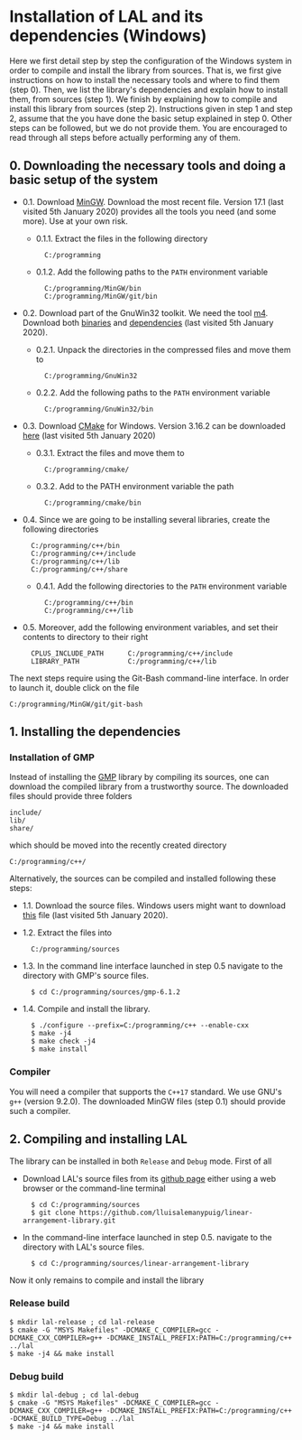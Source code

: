 # Installation of LAL and its dependencies (Windows)

Here we first detail step by step the configuration of the Windows system in order to compile and install the library from sources. That is, we first give instructions on how to install the necessary tools and where to find them (step 0). Then, we list the library's dependencies and explain how to install them, from sources (step 1). We finish by explaining how to compile and install this library from sources (step 2). Instructions given in step 1 and step 2, assume that the you have done the basic setup explained in step 0. Other steps can be followed, but we do not provide them. You are encouraged to read through all steps before actually performing any of them.

## 0. Downloading the necessary tools and doing a basic setup of the system

- 0.1. Download [MinGW](https://nuwen.net/mingw.html). Download the most recent file. Version 17.1 (last visited 5th January 2020) provides all the tools you need (and some more). Use at your own risk.

	* 0.1.1. Extract the files in the following directory

			C:/programming

	* 0.1.2. Add the following paths to the `PATH` environment variable

			C:/programming/MinGW/bin
			C:/programming/MinGW/git/bin

- 0.2. Download part of the GnuWin32 toolkit. We need the tool [m4](https://www.gnu.org/software/m4/). Download both [binaries](https://sourceforge.net/projects/gnuwin32/files/m4/1.4.14-1/m4-1.4.14-1-bin.zip/download) and [dependencies](https://sourceforge.net/projects/gnuwin32/files/m4/1.4.14-1/m4-1.4.14-1-dep.zip/download) (last visited 5th January 2020).

	* 0.2.1. Unpack the directories in the compressed files and move them to

			C:/programming/GnuWin32

	* 0.2.2. Add the following paths to the `PATH` environment variable
	
			C:/programming/GnuWin32/bin

- 0.3. Download [CMake](https://cmake.org/) for Windows. Version 3.16.2 can be downloaded [here](https://github.com/Kitware/CMake/releases/download/v3.16.2/cmake-3.16.2-win64-x64.zip) (last visited 5th January 2020)

	* 0.3.1. Extract the files and move them to

			C:/programming/cmake/

	* 0.3.2. Add to the PATH environment variable the path

			C:/programming/cmake/bin

- 0.4. Since we are going to be installing several libraries, create the following directories

		C:/programming/c++/bin
		C:/programming/c++/include
		C:/programming/c++/lib
		C:/programming/c++/share
	
	* 0.4.1. Add the following directories to the `PATH` environment variable
	
			C:/programming/c++/bin
			C:/programming/c++/lib

- 0.5. Moreover, add the following environment variables, and set their contents to directory to their right

		CPLUS_INCLUDE_PATH      C:/programming/c++/include
		LIBRARY_PATH            C:/programming/c++/lib

The next steps require using the Git-Bash command-line interface. In order to launch it, double click on the file

	C:/programming/MinGW/git/git-bash

## 1. Installing the dependencies

### Installation of GMP

Instead of installing the [GMP](https://gmplib.org/) library by compiling its sources, one can download the compiled library from a trustworthy source. The downloaded files should provide three folders
	
	include/
	lib/
	share/

which should be moved into the recently created directory

	C:/programming/c++/

Alternatively, the sources can be compiled and installed following these steps:

- 1.1. Download the source files. Windows users might want to download
[this](https://gmplib.org/download/gmp/gmp-6.1.2.tar.bz2) file (last visited 5th January 2020).
- 1.2. Extract the files into

		C:/programming/sources

- 1.3. In the command line interface launched in step 0.5 navigate to the directory with GMP's source files.

		$ cd C:/programming/sources/gmp-6.1.2

- 1.4. Compile and install the library.

		$ ./configure --prefix=C:/programming/c++ --enable-cxx
		$ make -j4
		$ make check -j4
		$ make install

### Compiler

You will need a compiler that supports the `C++17` standard. We use GNU's `g++` (version 9.2.0). The downloaded MinGW files (step 0.1) should provide such a compiler.

## 2. Compiling and installing LAL

The library can be installed in both `Release` and `Debug` mode. First of all

- Download LAL's source files from its [github page](https://github.com/lluisalemanypuig/linear-arrangement-library.git) either using a web browser or the command-line terminal

		$ cd C:/programming/sources
		$ git clone https://github.com/lluisalemanypuig/linear-arrangement-library.git

- In the command-line interface launched in step 0.5. navigate to the directory with LAL's source files.

		$ cd C:/programming/sources/linear-arrangement-library

Now it only remains to compile and install the library

### Release build

	$ mkdir lal-release ; cd lal-release
	$ cmake -G "MSYS Makefiles" -DCMAKE_C_COMPILER=gcc -DCMAKE_CXX_COMPILER=g++ -DCMAKE_INSTALL_PREFIX:PATH=C:/programming/c++ ../lal
	$ make -j4 && make install

### Debug build

	$ mkdir lal-debug ; cd lal-debug
	$ cmake -G "MSYS Makefiles" -DCMAKE_C_COMPILER=gcc -DCMAKE_CXX_COMPILER=g++ -DCMAKE_INSTALL_PREFIX:PATH=C:/programming/c++ -DCMAKE_BUILD_TYPE=Debug ../lal
	$ make -j4 && make install
